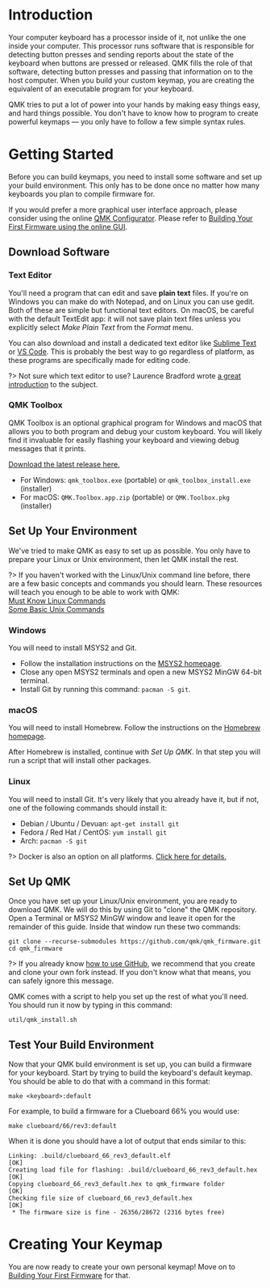 # Introduction

Your computer keyboard has a processor inside of it, not unlike the one inside your computer. This processor runs software that is responsible for detecting button presses and sending reports about the state of the keyboard when buttons are pressed or released. QMK fills the role of that software, detecting button presses and passing that information on to the host computer. When you build your custom keymap, you are creating the equivalent of an executable program for your keyboard.

QMK tries to put a lot of power into your hands by making easy things easy, and hard things possible. You don't have to know how to program to create powerful keymaps — you only have to follow a few simple syntax rules.

# Getting Started

Before you can build keymaps, you need to install some software and set up your build environment. This only has to be done once no matter how many keyboards you plan to compile firmware for. 

If you would prefer a more graphical user interface approach, please consider using the online [QMK Configurator](https://config.qmk.fm). Please refer to [Building Your First Firmware using the online GUI](newbs_building_firmware_configurator.md). 


## Download Software

### Text Editor

You'll need a program that can edit and save **plain text** files. If you're on Windows you can make do with Notepad, and on Linux you can use gedit. Both of these are simple but functional text editors. On macOS, be careful with the default TextEdit app: it will not save plain text files unless you explicitly select _Make Plain Text_ from the _Format_ menu.

You can also download and install a dedicated text editor like [Sublime Text](https://www.sublimetext.com/) or [VS Code](https://code.visualstudio.com/). This is probably the best way to go regardless of platform, as these programs are specifically made for editing code.

?> Not sure which text editor to use? Laurence Bradford wrote [a great introduction](https://learntocodewith.me/programming/basics/text-editors/) to the subject.

### QMK Toolbox

QMK Toolbox is an optional graphical program for Windows and macOS that allows you to both program and debug your custom keyboard. You will likely find it invaluable for easily flashing your keyboard and viewing debug messages that it prints.

[Download the latest release here.](https://github.com/qmk/qmk_toolbox/releases/latest)

* For Windows: `qmk_toolbox.exe` (portable) or `qmk_toolbox_install.exe` (installer)
* For macOS: `QMK.Toolbox.app.zip` (portable) or `QMK.Toolbox.pkg` (installer)

## Set Up Your Environment

We've tried to make QMK as easy to set up as possible. You only have to prepare your Linux or Unix environment, then let QMK install the rest.

?> If you haven't worked with the Linux/Unix command line before, there are a few basic concepts and commands you should learn. These resources will teach you enough to be able to work with QMK:<br>
[Must Know Linux Commands](https://www.guru99.com/must-know-linux-commands.html)<br>
[Some Basic Unix Commands](https://www.tjhsst.edu/~dhyatt/superap/unixcmd.html)

### Windows

You will need to install MSYS2 and Git.

* Follow the installation instructions on the [MSYS2 homepage](http://www.msys2.org).
* Close any open MSYS2 terminals and open a new MSYS2 MinGW 64-bit terminal.
* Install Git by running this command: `pacman -S git`.

### macOS

You will need to install Homebrew. Follow the instructions on the [Homebrew homepage](https://brew.sh).

After Homebrew is installed, continue with _Set Up QMK_. In that step you will run a script that will install other packages.

### Linux

You will need to install Git. It's very likely that you already have it, but if not, one of the following commands should install it:

* Debian / Ubuntu / Devuan: `apt-get install git`
* Fedora / Red Hat / CentOS: `yum install git`
* Arch: `pacman -S git`

?> Docker is also an option on all platforms. [Click here for details.](getting_started_build_tools.md#docker)

## Set Up QMK

Once you have set up your Linux/Unix environment, you are ready to download QMK. We will do this by using Git to "clone" the QMK repository. Open a Terminal or MSYS2 MinGW window and leave it open for the remainder of this guide. Inside that window run these two commands:

```shell
git clone --recurse-submodules https://github.com/qmk/qmk_firmware.git
cd qmk_firmware
```

?> If you already know [how to use GitHub](getting_started_github.md), we recommend that you create and clone your own fork instead. If you don't know what that means, you can safely ignore this message.

QMK comes with a script to help you set up the rest of what you'll need. You should run it now by typing in this command:

    util/qmk_install.sh

## Test Your Build Environment

Now that your QMK build environment is set up, you can build a firmware for your keyboard. Start by trying to build the keyboard's default keymap. You should be able to do that with a command in this format:

    make <keyboard>:default

For example, to build a firmware for a Clueboard 66% you would use:

    make clueboard/66/rev3:default

When it is done you should have a lot of output that ends similar to this:

```
Linking: .build/clueboard_66_rev3_default.elf                                                       [OK]
Creating load file for flashing: .build/clueboard_66_rev3_default.hex                               [OK]
Copying clueboard_66_rev3_default.hex to qmk_firmware folder                                        [OK]
Checking file size of clueboard_66_rev3_default.hex                                                 [OK]
 * The firmware size is fine - 26356/28672 (2316 bytes free)
```

# Creating Your Keymap

You are now ready to create your own personal keymap! Move on to [Building Your First Firmware](newbs_building_firmware.md) for that.
